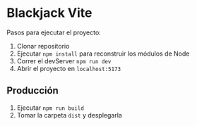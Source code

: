 
# Blackjack Vite

Pasos para ejecutar el proyecto:

1. Clonar repositorio
2. Ejecutar ```npm install``` para reconstruir los módulos de Node
3. Correr el devServer ```npm run dev```
4. Abrir el proyecto en ```localhost:5173```

## Producción

1. Ejecutar ```npm run build```
2. Tomar la carpeta ```dist``` y desplegarla
